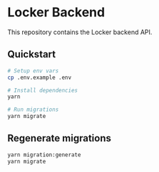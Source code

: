 # Locker Backend

This repository contains the Locker backend API.

## Quickstart

```sh
# Setup env vars
cp .env.example .env

# Install dependencies
yarn

# Run migrations
yarn migrate
```

## Regenerate migrations

```sh
yarn migration:generate
yarn migrate
```
